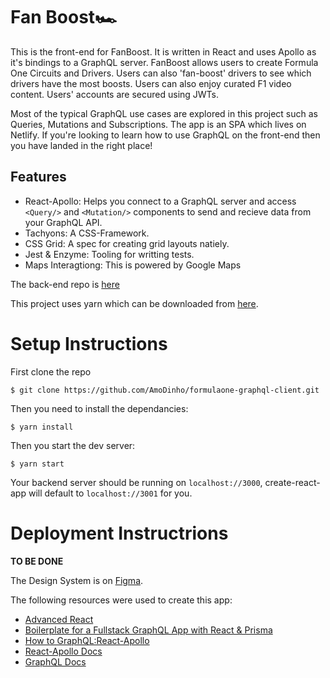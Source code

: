 # Fan Boost🏎


This is the front-end for FanBoost. It is written in React and uses Apollo as it's bindings to a GraphQL server. FanBoost allows users to create Formula One Circuits and Drivers. Users can also 'fan-boost' drivers to see which drivers have the most boosts. Users can also enjoy curated F1 video content. Users' accounts are secured using JWTs. 

Most of the typical GraphQL use cases are explored in this project such as Queries, Mutations and Subscriptions. The app is an SPA which lives on Netlify. If you're looking to learn how to use GraphQL on the front-end then you have landed in the right place! 


## Features

* React-Apollo: Helps you connect to a GraphQL server and access `<Query/>` and `<Mutation/>` components to send and recieve data from your GraphQL API.
* Tachyons: A CSS-Framework.
* CSS Grid: A spec for creating grid layouts natiely.
* Jest & Enzyme: Tooling for writting tests.
* Maps Interagtiong: This is powered by Google Maps


The back-end repo is [here](https://github.com/AmoDinho/formulaone-graphql/blob/master/README.md)


This project uses yarn which can be downloaded from [here](https://yarnpkg.com/en/).


# Setup Instructions

First clone the repo

```
$ git clone https://github.com/AmoDinho/formulaone-graphql-client.git 

```

Then you need to install the dependancies: 

```
$ yarn install
```


Then you start the dev server:

```
$ yarn start

```

Your backend server should be running on `localhost://3000`, create-react-app will default to `localhost://3001` for you.

# Deployment Instructrions

**TO BE DONE**


The Design System is on [Figma](https://www.figma.com/file/CmYEyRWOtCuT2fgiTZrsNsMp/F1-App?node-id=0%3A1). 

The following resources were used to create this app: 

* [Advanced React](https://github.com/wesbos/Advanced-React)
* [Boilerplate for a Fullstack GraphQL App with React & Prisma](https://github.com/alan345/naperg)
* [How to GraphQL:React-Apollo](https://github.com/howtographql/react-apollo)
* [React-Apollo Docs](https://www.apollographql.com/docs/react/)
* [GraphQL Docs](https://graphql.org/)
